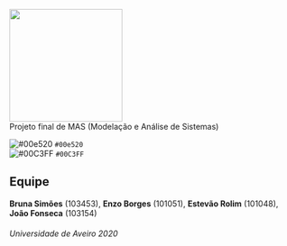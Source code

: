 [<img src="https://mas20-g103.github.io/v1.0/assets/img/logo.png" data-canonical-src="https://mas20-g103.github.io/v1.0/assets/img/logo.png" width="200"/>](https://mas20-g103.github.io)  
Projeto final de MAS (Modelação e Análise de Sistemas)


![#00e520](https://via.placeholder.com/15/00e520/000000?text=+) `#00e520`  
![#00C3FF](https://via.placeholder.com/15/00C3FF/000000?text=+) `#00C3FF`

## Equipe
**Bruna Simões** (103453), 
**Enzo Borges** (101051), 
**Estevão Rolim** (101048), 
**João Fonseca** (103154) 


###### _Universidade de Aveiro 2020_
